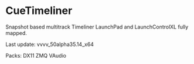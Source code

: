 # CueTimeliner
Snapshot based multitrack Timeliner
LaunchPad and LaunchControlXL fully mapped.

Last update: 
vvvv_50alpha35.14_x64

Packs:
DX11
ZMQ
VAudio
